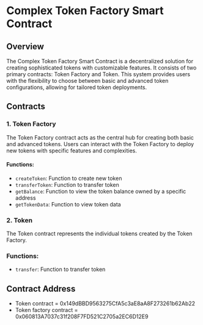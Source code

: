 # Complex Token Factory Smart Contract

## Overview

The Complex Token Factory Smart Contract is a decentralized solution for creating sophisticated tokens with customizable features. It consists of two primary contracts: Token Factory and Token. This system provides users with the flexibility to choose between basic and advanced token configurations, allowing for tailored token deployments.

## Contracts

### 1. Token Factory

The Token Factory contract acts as the central hub for creating both basic and advanced tokens. Users can interact with the Token Factory to deploy new tokens with specific features and complexities.

#### Functions:

- `createToken`: Function to create new token
- `transferToken`: Function to transfer token
- `getBalance`: Function to view the token balance owned by a specific address
- `getTokenData`: Function to view token data

### 2. Token

The Token contract represents the individual tokens created by the Token Factory.

### Functions:

- `transfer`: Function to transfer token

## Contract Address

- Token contract = 0x149dBBD9563275CfA5c3aE8aA8F273261b62Ab22
- Token factory contract = 0x060813A7037c31f208F7FD521C2705a2EC6D12E9
